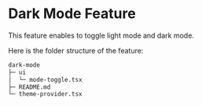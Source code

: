 # Dark Mode Feature

This feature enables to toggle light mode and dark mode.

Here is the folder structure of the feature:

```bash
dark-mode
├─ ui
│  └─ mode-toggle.tsx
├─ README.md
└─ theme-provider.tsx
```
